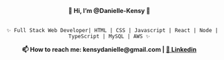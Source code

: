 <div align = "center">

</div>
<div align = "center"> <strong> 👻 Hi, I’m @Danielle-Kensy 👻 </strong> </div> 
</BR>
  <div align = "center">

      ✨ Full Stack Web Developer| HTML | CSS | Javascript | React | Node | TypeScript | MySQL | AWS ✨
      
</div>

<div align = "center"> <strong> 📫 How to reach me: kensydanielle@gmail.com | <a href="https://www.linkedin.com/in/danielle-kensy-22ba91226/" target="_blank"> 🔹 Linkedin </a> </strong> </div> 

</BR>
